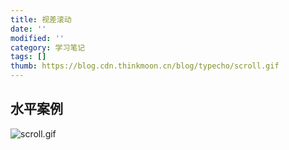```yaml
---
title: 视差滚动
date: ''
modified: ''
category: 学习笔记
tags: []
thumb: https://blog.cdn.thinkmoon.cn/blog/typecho/scroll.gif
---
```


## 水平案例
![scroll.gif][1]


  [1]: https://blog.cdn.thinkmoon.cn/blog/typecho/scroll.gif